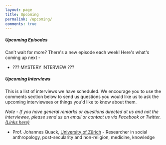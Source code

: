 ```yaml
---
layout: page
title: Upcoming
permalink: /upcoming/
comments: true
---
```


##### Upcoming Episodes
Can't wait for more? There's a new episode each week! Here's what's coming up next -

* ??? MYSTERY INTERVIEW ???

##### Upcoming Interviews
This is a list of interviews we have scheduled. We encourage you to use the comments section below to send us questions you would like us to ask the upcoming interviewees or things you'd like to know about them.

_Note - If you have general remarks or questions directed at us and not the interviewee, please send us an email or contact us via Facebook or Twitter. [(Links here)](/subscribe)_

* Prof. Johannes Quack, [University of Zürich](http://www.isek.uzh.ch/de/ethnologie/Personen/Personen/johannesquack.html) - Researcher in social anthropology, post-secularity and non-religion, medicine, knowledge  
